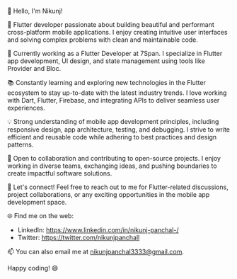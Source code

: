 👋 Hello, I'm Nikunj!

🚀 Flutter developer passionate about building beautiful and performant cross-platform mobile applications. I enjoy creating intuitive user interfaces and solving complex problems with clean and maintainable code.

💼 Currently working as a Flutter Developer at 7Span. I specialize in Flutter app development, UI design, and state management using tools like Provider and Bloc.

📚 Constantly learning and exploring new technologies in the Flutter ecosystem to stay up-to-date with the latest industry trends. I love working with Dart, Flutter, Firebase, and integrating APIs to deliver seamless user experiences.

💡 Strong understanding of mobile app development principles, including responsive design, app architecture, testing, and debugging. I strive to write efficient and reusable code while adhering to best practices and design patterns.

🌟 Open to collaboration and contributing to open-source projects. I enjoy working in diverse teams, exchanging ideas, and pushing boundaries to create impactful software solutions.

🎯 Let's connect! Feel free to reach out to me for Flutter-related discussions, project collaborations, or any exciting opportunities in the mobile app development space.

🌐 Find me on the web:
- LinkedIn: https://www.linkedin.com/in/nikunj-panchal-/
- Twitter: https://twitter.com/nikunjpanchall

📫 You can also email me at nikunjpanchal3333@gmail.com.

Happy coding! 😄

